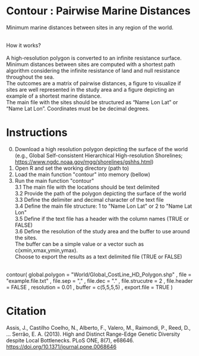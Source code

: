 # Contour : Pairwise Marine Distances

Minimum marine distances between sites in any region of the world.<br><br>

How it works?<br><br>
A high-resolution polygon is converted to an infinite resistance surface. <br>
Minimum distances between sites are computed with a shortest path algorithm considering the infinite resistance of land and null resistance throughout the sea. <br>
The outcomes are a matrix of pairwise distances, a figure to visualize if sites are well represented in the study area and a figure depicting an example of a shortest marine distance. <br>
The main file with the sites should be structured as “Name Lon Lat” or “Name Lat Lon”. Coordinates must be be decimal degrees.

# Instructions

0.   Download a high resolution polygon depicting the surface of the world (e.g., Global Self-consistent Hierarchical High-resolution Shorelines; https://www.ngdc.noaa.gov/mgg/shorelines/gshhs.html) <br>
1.   Open R and set the working directory (path to) <br>
2.   Load the main function "contour" into memory (bellow) <br>
3.   Run the  main function "contour" <br>
3.1  The main file with the locations should be text delimited <br>
3.2  Provide the path of the polygon depicting the surface of the world <br>
3.3  Define the delimiter and decimal character of the text file <br>
3.4  Define the main file structure: 1 to "Name Lon Lat" or 2 to "Name Lat Lon" <br>
3.5  Define if the text file has a header with the column names (TRUE or FALSE) <br>
3.6  Define the resolution of the study area and the buffer to use around the sites.  
The buffer can be a simple value or a vector such as c(xmin,xmax,ymin,ymax). <br>
Choose to export the results as a text delimited file (TRUE or FALSE) <br><br>

contour(  global.polygon = "World/Global_CostLine_HD_Polygon.shp" ,
file = "example.file.txt" , 
file.sep = "," ,
file.dec = "." ,
file.strucutre = 2 , 
file.header = FALSE ,
resolution = 0.01 ,
buffer = c(5,5,5,5) ,
export.file = TRUE   ) <br>

# Citation
Assis, J., Castilho Coelho, N., Alberto, F., Valero, M., Raimondi, P., Reed, D., … Serrão, E. A. (2013). High and Distinct Range-Edge Genetic Diversity despite Local Bottlenecks. PLoS ONE, 8(7), e68646. https://doi.org/10.1371/journal.pone.0068646
